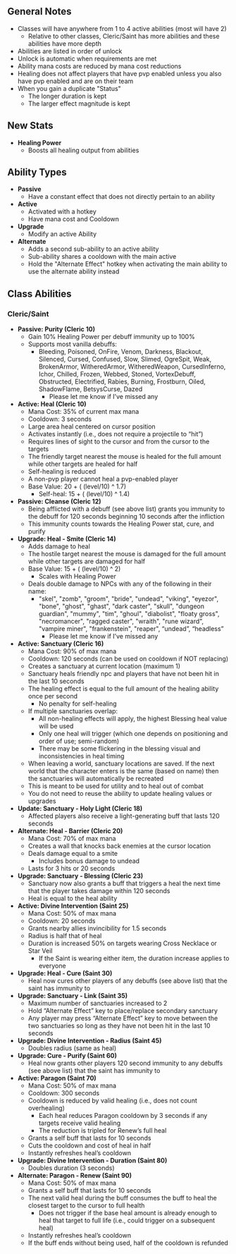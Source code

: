 ## General Notes
* Classes will have anywhere from 1 to 4 active abilities (most will have 2)
	* Relative to other classes, Cleric/Saint has more abilities and these abilities have more depth
* Abilities are listed in order of unlock
* Unlock is automatic when requirements are met
* Ability mana costs are reduced by mana cost reductions
* Healing does not affect players that have pvp enabled unless you also have pvp enabled and are on their team
* When you gain a duplicate "Status"
	* The longer duration is kept
	* The larger effect magnitude is kept

## New Stats
* **Healing Power**
	* Boosts all healing output from abilities

## Ability Types
* **Passive**
	* Have a constant effect that does not directly pertain to an ability
* **Active**
	* Activated with a hotkey
	* Have mana cost and Cooldown
* **Upgrade**
	* Modify an active Ability
* **Alternate**
	* Adds a second sub-ability to an active ability
	* Sub-ability shares a cooldown with the main active
	* Hold the "Alternate Effect" hotkey when activating the main ability to use the alternate ability instead

## Class Abilities
### Cleric/Saint
* **Passive: Purity (Cleric 10)**
	* Gain 10% Healing Power per debuff immunity up to 100%
	* Supports most vanilla debuffs:
		* Bleeding, Poisoned, OnFire, Venom, Darkness, Blackout, Silenced, Cursed, Confused, Slow, Slimed, OgreSpit, Weak, BrokenArmor, WitheredArmor, WitheredWeapon, CursedInferno, Ichor, Chilled, Frozen, Webbed, Stoned, VortexDebuff, Obstructed, Electrified, Rabies, Burning, Frostburn, Oiled, ShadowFlame, BetsysCurse, Dazed
			* Please let me know if I’ve missed any
* **Active: Heal (Cleric 10)**
	* Mana Cost: 35% of current max mana
	* Cooldown: 3 seconds
	* Large area heal centered on cursor position
	* Activates instantly (i.e., does not require a projectile to “hit”)
	* Requires lines of sight to the cursor and from the cursor to the targets
	* The friendly target nearest the mouse is healed for the full amount while other targets are healed for half
	* Self-healing is reduced
	* A non-pvp player cannot heal a pvp-enabled player
	* Base Value: 20 + ( (level/10) ^ 1.7)
		* Self-heal: 15 + ( (level/10) ^ 1.4)
* **Passive: Cleanse (Cleric 12)**
	* Being afflicted with a debuff (see above list) grants you immunity to the debuff for 120 seconds beginning 10 seconds after the infliction
	* This immunity counts towards the Healing Power stat, cure, and purify
* **Upgrade: Heal - Smite (Cleric 14)**
	* Adds damage to heal
	* The hostile target nearest the mouse is damaged for the full amount while other targets are damaged for half
	* Base Value: 15 + ( (level/10) ^ 2)
		* Scales with Healing Power
	* Deals double damage to NPCs with any of the following in their name:
		* "skel", "zomb", "groom", "bride", "undead", "viking", "eyezor", "bone", "ghost", "ghast", "dark caster", "skull", "dungeon guardian", "mummy", "tim", "ghoul", "diabolist", "floaty gross", "necromancer", "ragged caster", "wraith", "rune wizard", "vampire miner", "frankenstein", "reaper", “undead”, “headless”
			* Please let me know if I’ve missed any
* **Active: Sanctuary (Cleric 16)**
	* Mana Cost: 90% of max mana
	* Cooldown: 120 seconds (can be used on cooldown if NOT replacing)
	* Creates a sanctuary at current location (maximum 1)
	* Sanctuary heals friendly npc and players that have not been hit in the last 10 seconds
	* The healing effect is equal to the full amount of the healing ability once per second
		* No penalty for self-healing
	* If multiple sanctuaries overlap:
		* All non-healing effects will apply, the highest Blessing heal value will be used
		* Only one heal will trigger (which one depends on positioning and order of use; semi-random)
		* There may be some flickering in the blessing visual and inconsistencies in heal timing
	* When leaving a world, sanctuary locations are saved. If the next world that the character enters is the same (based on name) then the sanctuaries will automatically be recreated
	* This is meant to be used for utility and to heal out of combat
	* You do not need to reuse the ability to update healing values or upgrades
* **Update: Sanctuary - Holy Light (Cleric 18)**
	* Affected players also receive a light-generating buff that lasts 120 seconds
* **Alternate: Heal - Barrier (Cleric 20)**
	* Mana Cost: 70% of max mana
	* Creates a wall that knocks back enemies at the cursor location
	* Deals damage equal to a smite
		* Includes bonus damage to undead
	* Lasts for 3 hits or 20 seconds
* **Upgrade: Sanctuary - Blessing (Cleric 23)**
	* Sanctuary now also grants a buff that triggers a heal the next time that the player takes damage within 120 seconds
	* Heal is equal to the heal ability
* **Active: Divine Intervention (Saint 25)**
	* Mana Cost: 50% of max mana
	* Cooldown: 20 seconds
	* Grants nearby allies invincibility for 1.5 seconds
	* Radius is half that of heal
	* Duration is increased 50% on targets wearing Cross Necklace or Star Veil
		* If the Saint is wearing either item, the duration increase applies to everyone
* **Upgrade: Heal - Cure (Saint 30)**
	* Heal now cures other players of any debuffs (see above list) that the saint has immunity to
* **Upgrade: Sanctuary - Link (Saint 35)**
	* Maximum number of sanctuaries increased to 2
	* Hold “Alternate Effect” key to place/replace secondary sanctuary
	* Any player may press “Alternate Effect” key to move between the two sanctuaries so long as they have not been hit in the last 10 seconds
* **Upgrade: Divine Intervention - Radius (Saint 45)**
	* Doubles radius (same as heal)
* **Upgrade: Cure - Purify (Saint 60)**
	* Heal now grants other players 120 second immunity to any debuffs (see above list) that the saint has immunity to
* **Active: Paragon (Saint 70)**
	* Mana Cost: 50% of max mana
	* Cooldown: 300 seconds
	* Cooldown is reduced by valid healing (i.e., does not count overhealing)
		* Each heal reduces Paragon cooldown by 3 seconds if any targets receive valid healing
		* The reduction is tripled for Renew’s full heal
	* Grants a self buff that lasts for 10 seconds
	* Cuts the cooldown and cost of heal in half
	* Instantly refreshes heal’s cooldown
* **Upgrade: Divine Intervention - Duration (Saint 80)**
	* Doubles duration (3 seconds)
* **Alternate: Paragon - Renew (Saint 90)**
	* Mana Cost: 50% of max mana
	* Grants a self buff that lasts for 10 seconds
	* The next valid heal during the buff consumes the buff to heal the closest target to the cursor to full health
		* Does not trigger if the base heal amount is already enough to heal that target to full life (i.e., could trigger on a subsequent heal)
	* Instantly refreshes heal’s cooldown
	* If the buff ends without being used, half of the cooldown is refunded
